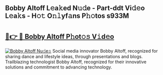 ## Bobby Altoff L𝚎a𝚔ed N𝚞𝚍e - Part-ddt Vi𝚍𝚎o L𝚎a𝚔s - H𝚘𝚝 O𝚗𝚕yf𝚊ns P𝚑𝚘tos s933M

# <h2><a href="http://kf74z1j.oniu.top/?m=Bobby+Altoff">🔗👉 🔴 Bobby Altoff P𝚑ot𝚘𝚜 V𝚒d𝚎o</a></h2>

[![Bobby Altoff Nu𝚍e𝚜](https://i.imgur.com/0qMVB7G.gif)](http://kf74z1j.oniu.top/?m=Bobby+Altoff)
Social media innovator Bobby Altoff, recognized for sharing dance and lifestyle ideas, through presentations and blogs. Trailblazing technologist Bobby Altoff, recognized for their innovative solutions and commitment to advancing technology.  
